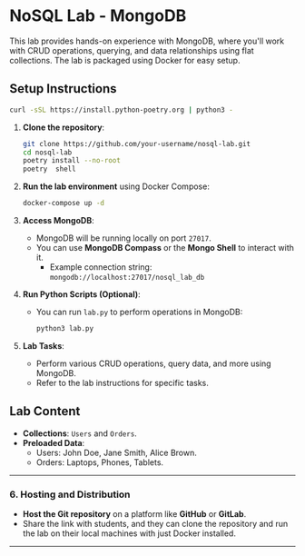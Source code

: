 # NoSQL Lab - MongoDB

This lab provides hands-on experience with MongoDB, where you'll work with CRUD operations, querying, and data relationships using flat collections. The lab is packaged using Docker for easy setup.

## Setup Instructions

```bash
curl -sSL https://install.python-poetry.org | python3 -
```

1. **Clone the repository**:
   ```bash
   git clone https://github.com/your-username/nosql-lab.git
   cd nosql-lab
   poetry install --no-root
   poetry  shell
   ```
   

2. **Run the lab environment** using Docker Compose:
   ```bash
   docker-compose up -d
   ```

3. **Access MongoDB**:
   - MongoDB will be running locally on port `27017`.
   - You can use **MongoDB Compass** or the **Mongo Shell** to interact with it.
     - Example connection string: `mongodb://localhost:27017/nosql_lab_db`

4. **Run Python Scripts (Optional)**:
   - You can run `lab.py` to perform operations in MongoDB:
     ```bash
     python3 lab.py
     ```

5. **Lab Tasks**:
   - Perform various CRUD operations, query data, and more using MongoDB.
   - Refer to the lab instructions for specific tasks.

## Lab Content

- **Collections**: `Users` and `Orders`.
- **Preloaded Data**:
  - Users: John Doe, Jane Smith, Alice Brown.
  - Orders: Laptops, Phones, Tablets.

---

### **6. Hosting and Distribution**

- **Host the Git repository** on a platform like **GitHub** or **GitLab**.
- Share the link with students, and they can clone the repository and run the lab on their local machines with just Docker installed.

---


